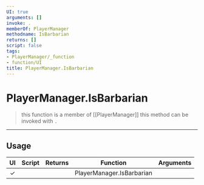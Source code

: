 ```yaml
---
UI: true
arguments: []
invoke: .
memberOf: PlayerManager
methodname: IsBarbarian
returns: []
script: false
tags:
- PlayerManager/_function
- function/UI
title: PlayerManager.IsBarbarian
---
```

# PlayerManager.IsBarbarian
> this function is a member of [[PlayerManager]]
> this method can be invoked with `.`
-----
## Usage
|  UI | Script | Returns | Function | Arguments |
|:---:|:------:|-------:|:--------:|:---------|
|✓| ||PlayerManager.IsBarbarian||
